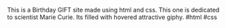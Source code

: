 This is a Birthday GIFT site made using html and css. This one is dedicated to scientist Marie Curie. Its filled with hovered attractive giphy.
#html #css
